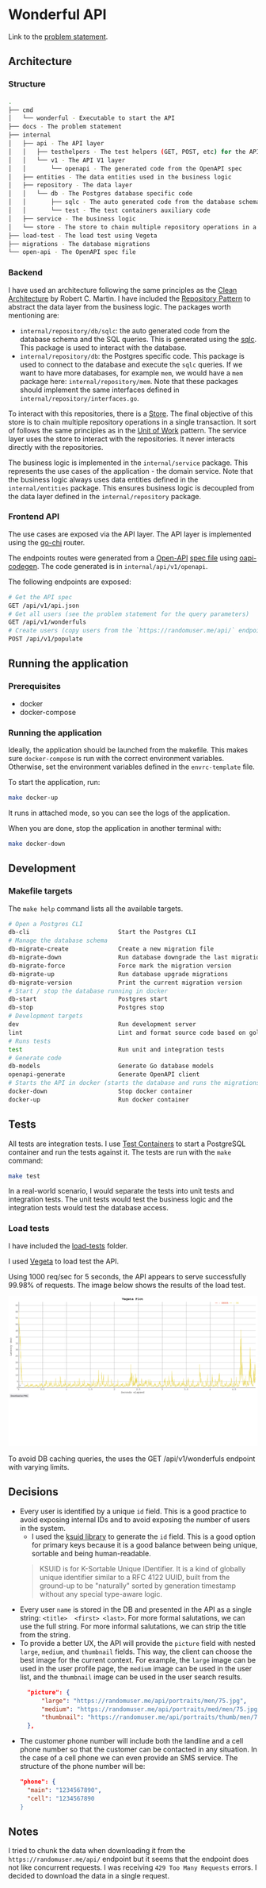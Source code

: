 # Wonderful API

Link to the [problem statement](docs/README.md).

## Architecture

### Structure

```bash
.
├── cmd
│   └── wonderful - Executable to start the API
├── docs - The problem statement
├── internal
│   ├── api - The API layer
│   │   ├── testhelpers - The test helpers (GET, POST, etc) for the API layer
│   │   └── v1 - The API V1 layer
│   │       └── openapi - The generated code from the OpenAPI spec
│   ├── entities - The data entities used in the business logic
│   ├── repository - The data layer
│   │   └── db - The Postgres database specific code
│   │       ├── sqlc - The auto generated code from the database schema and the SQL queries
│   │       └── test - The test containers auxiliary code
│   ├── service - The business logic
│   └── store - The store to chain multiple repository operations in a single transaction
├── load-test - The load test using Vegeta
├── migrations - The database migrations
└── open-api - The OpenAPI spec file
```

### Backend

I have used an architecture following the same principles as the [Clean Architecture](https://blog.cleancoder.com/uncle-bob/2012/08/13/the-clean-architecture.html) by Robert C. Martin. I have included the [Repository Pattern](https://martinfowler.com/eaaCatalog/repository.html) to abstract the data layer from the business logic. The packages worth mentioning are:

- `internal/repository/db/sqlc`: the auto generated code from the database schema and the SQL queries. This is generated using the [sqlc](https://sqlc.dev/). This package is used to interact with the database.
- `internal/repository/db`: the Postgres specific code. This package is used to connect to the database and execute the `sqlc` queries. If we want to have more databases, for example `mem`, we would have a `mem` package here: `internal/repository/mem`. Note that these packages should implement the same interfaces defined in `internal/repository/interfaces.go`.


To interact with this repositories, there is a [Store](internal/store). The final objective of this store is to chain multiple repository operations in a single transaction. It sort of follows the same principles as in the [Unit of Work](https://martinfowler.com/eaaCatalog/unitOfWork.html) pattern. The service layer uses the store to interact with the repositories. It never interacts directly with the repositories.

The business logic is implemented in the `internal/service` package. This represents the use cases of the application - the domain service. Note that the business logic always uses data entities defined in the `internal/entities` package. This ensures business logic is decoupled from the data layer defined in the `internal/repository` package.

### Frontend API

The use cases are exposed via the API layer. The API layer is implemented using the [go-chi](https://github.com/go-chi/chi) router. 

The endpoints routes were generated from a [Open-API](https://www.openapis.org/) [spec file](open-api/v1.yaml) using [oapi-codegen](https://github.com/deepmap/oapi-codegen). The code generated is in `internal/api/v1/openapi`.

The following endpoints are exposed:
```bash
# Get the API spec
GET /api/v1/api.json
# Get all users (see the problem statement for the query parameters)
GET /api/v1/wonderfuls
# Create users (copy users from the `https://randomuser.me/api/` endpoint and store them in the database)
POST /api/v1/populate
```

## Running the application

### Prerequisites
- docker
- docker-compose

### Running the application

Ideally, the application should be launched from the makefile. This makes sure `docker-compose` is run with the correct environment variables. Otherwise, set the environment variables defined in the `envrc-template` file.

To start the application, run:
```bash
make docker-up
```
It runs in attached mode, so you can see the logs of the application. 

When you are done, stop the application in another terminal with:

```bash
make docker-down
```

## Development

### Makefile targets

The `make help` command lists all the available targets.

```bash
# Open a Postgres CLI
db-cli                         Start the Postgres CLI
# Manage the database schema
db-migrate-create              Create a new migration file
db-migrate-down                Run database downgrade the last migration
db-migrate-force               Force mark the migration version
db-migrate-up                  Run database upgrade migrations
db-migrate-version             Print the current migration version
# Start / stop the database running in docker
db-start                       Postgres start
db-stop                        Postgres stop
# Development targets
dev                            Run development server
lint                           Lint and format source code based on golangci configuration
# Runs tests
test                           Run unit and integration tests
# Generate code
db-models                      Generate Go database models
openapi-generate               Generate OpenAPI client
# Starts the API in docker (starts the database and runs the migrations if needed)
docker-down                    Stop docker container
docker-up                      Run docker container
```


## Tests

All tests are integration tests. I use [Test Containers](https://www.testcontainers.org/) to start a PostgreSQL container and run the tests against it. The tests are run with the `make` command:

```bash
make test
```

In a real-world scenario, I would separate the tests into unit tests and integration tests. The unit tests would test the business logic and the integration tests would test the database access.

### Load tests

I have included the [load-tests](load-tests/) folder. 

I used [Vegeta](https://github.com/tsenart/vegeta) to load test the API.

Using 1000 req/sec for 5 seconds, the API appears to serve successfully 99.98% of requests. The image below shows the results of the load test.

![vegeta](load-test/vegeta-plot.png)

To avoid DB caching queries, the uses the GET /api/v1/wonderfuls endpoint with varying limits.

## Decisions

- Every user is identified by a unique `id` field. This is a good practice to avoid exposing internal IDs and to avoid exposing the number of users in the system.
  - I used the [ksuid library](https://github.com/segmentio/ksuid) to generate the `id` field. This is a good option for primary keys because it is a good balance between being unique, sortable and being human-readable.
  > KSUID is for K-Sortable Unique IDentifier. It is a kind of globally unique identifier similar to a RFC 4122 UUID, built from the ground-up to be "naturally" sorted by generation timestamp without any special type-aware logic. 
- Every user `name` is stored in the DB and presented in the API as a single string: `<title>  <first> <last>`. For more formal salutations, we can use the full string. For more informal salutations, we can strip the title from the string.
- To provide a better UX, the API will provide the `picture` field with nested `large`, `medium`, and `thumbnail` fields. This way, the client can choose the best image for the current context. For example, the `large` image can be used in the user profile page, the `medium` image can be used in the user list, and the `thumbnail` image can be used in the user search results.
  ```json
    "picture": {
        "large": "https://randomuser.me/api/portraits/men/75.jpg",
        "medium": "https://randomuser.me/api/portraits/med/men/75.jpg",
        "thumbnail": "https://randomuser.me/api/portraits/thumb/men/75.jpg"
    },
    ```
- The customer phone number will include both the landline and a cell phone number so that the customer can be contacted in any situation. In the case of a cell phone we can even provide an SMS service. The structure of the phone number will be:
  ```json
  "phone": {
    "main": "1234567890",
    "cell": "1234567890
  }
  ```


## Notes

I tried to chunk the data when downloading it from the `https://randomuser.me/api/` endpoint but it seems that the endpoint does not like concurrent requests. I was receiving `429 Too Many Requests` errors. I decided to download the data in a single request.
